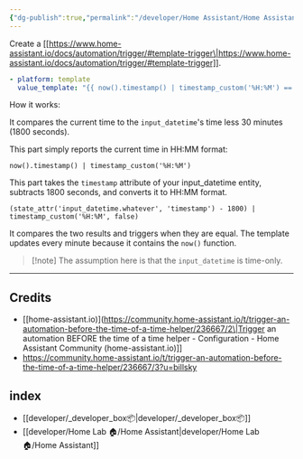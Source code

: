 ```yaml
---
{"dg-publish":true,"permalink":"/developer/Home Assistant/Home Assistant Trigger Automation Before Time Helper/","tags":["homeassistant","automation","yaml"],"noteIcon":""}
---
```



Create a [[https://www.home-assistant.io/docs/automation/trigger/#template-trigger\|https://www.home-assistant.io/docs/automation/trigger/#template-trigger]].

  ```yml
  - platform: template     
	value_template: "{{ now().timestamp() | timestamp_custom('%H:%M') == (state_attr('input_datetime.whatever', 'timestamp') - 1800) | timestamp_custom('%H:%M', false) }}"`
```

How it works:

It compares the current time to the `input_datetime`'s time less 30 minutes (1800 seconds).

This part simply reports the current time in HH:MM format:

`now().timestamp() | timestamp_custom('%H:%M')`

This part takes the `timestamp` attribute of your input_datetime entity, subtracts 1800 seconds, and converts it to HH:MM format.

`(state_attr('input_datetime.whatever', 'timestamp') - 1800) | timestamp_custom('%H:%M', false)`

It compares the two results and triggers when they are equal. The template updates every minute because it contains the `now()` function.


> [!note] The assumption here is that the `input_datetime` is time-only.


---

## Credits
- [[home-assistant.io)](https://community.home-assistant.io/t/trigger-an-automation-before-the-time-of-a-time-helper/236667/2\|Trigger an automation BEFORE the time of a time helper - Configuration - Home Assistant Community (home-assistant.io)]]
- https://community.home-assistant.io/t/trigger-an-automation-before-the-time-of-a-time-helper/236667/3?u=billsky
## index
- [[developer/_developer_box📦\|developer/_developer_box📦]]
- [[developer/Home Lab 🏠/Home Assistant\|developer/Home Lab 🏠/Home Assistant]]